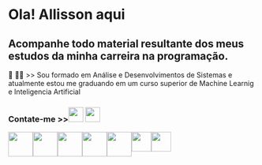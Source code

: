 <h1 style="alignself:center"> Ola! Allisson aqui </h1>
<h2>Acompanhe todo material resultante dos meus estudos da minha carreira na programação. </h2>

<p>📖 👩‍🎓 >> Sou formado em Análise e Desenvolvimentos de Sistemas e atualmente estou me graduando em um curso superior de Machine Learnig e Inteligencia Artificial </p>
<h3>Contate-me >><a href=https://www.linkedin.com/in/alllisson-sousa-541b39296 target="_blank"><img src="https://img.icons8.com/?size=100&id=13930&format=png&color=000000"  width=30px margin-top="10px" /></a>
<a href=mailto:allissonsousa7@outlook.com  target="_blank"><img src="https://img.icons8.com/?size=100&id=X0mEIh0RyDdL&format=png&color=000000"  width=30px margin-top="10px"/></a></h3>
<div style = "display:flex" style="alignself:center">
<img src="https://cdn.jsdelivr.net/gh/devicons/devicon@latest/icons/java/java-original.svg"  width=50px margin=20px/>
<img src="https://cdn.jsdelivr.net/gh/devicons/devicon@latest/icons/css3/css3-original.svg"  width=50px margin=20px/>
<img src="https://cdn.jsdelivr.net/gh/devicons/devicon@latest/icons/html5/html5-original.svg"   width=50px margin=20px/>        
<img src="https://cdn.jsdelivr.net/gh/devicons/devicon@latest/icons/javascript/javascript-original.svg" width=50px margin=20px/>
<img src="https://cdn.jsdelivr.net/gh/devicons/devicon@latest/icons/mysql/mysql-original-wordmark.svg"  width=50px margin=20px/>
<img src="https://cdn.jsdelivr.net/gh/devicons/devicon@latest/icons/react/react-original.svg"  width=40px margin=50px/>
<img src="https://cdn.jsdelivr.net/gh/devicons/devicon@latest/icons/python/python-original.svg" width=40px margin=50px />
</div>
          
